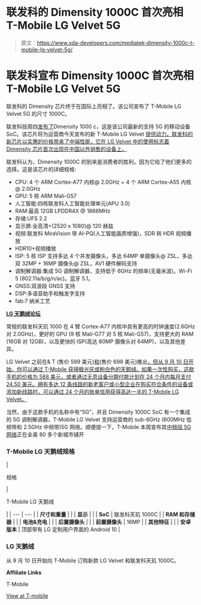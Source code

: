 # 联发科的 Dimensity 1000C 首次亮相 T-Mobile LG Velvet 5G

> 原文：<https://www.xda-developers.com/mediatek-dimensity-1000c-t-mobile-lg-velvet-5g/>

# 联发科宣布 Dimensity 1000C 首次亮相 T-Mobile LG Velvet 5G

联发科的 Dimensity 芯片终于在国际上亮相了。该公司宣布了 T-Mobile LG Velvet 5G 的尺寸 1000C。

联发科技周四[发布了](https://www.prnewswire.com/news-releases/dimensity-5g-chipset-unveiled-for-first-mediatek-powered-5g-smartphone-in-the-united-states-301123940.html)Dimensity 1000 c，这是该公司最新的支持 5G 的移动设备 SoC。该芯片将为运营商今天宣布的新 T-Mobile LG Velvet [提供动力。联发科的新芯片以实惠的价格带来了中端性能，它在 LG Velvet 中的使用标志着 Dimensity 芯片首次出现在中国以外销售的设备上。](https://www.t-mobile.com/news/devices/lg-velvet-5g)

联发科认为，Dimensity 1000C 的到来是消费者的胜利，因为它给了他们更多的选择。这是该芯片的详细规格:

*   CPU: 4 个 ARM Cortex-A77 内核@ 2.0GHz + 4 个 ARM Cortex-A55 内核@ 2.0GHz
*   GPU: 5 核 ARM Mali-G57
*   人工智能:四核联发科人工智能处理单元(APU 3.0)
*   RAM:最高 12GB LPDDR4X @ 1866MHz
*   存储:UFS 2.2
*   显示屏:全高清+(2520 x 1080)@ 120 赫兹
*   视频:联发科 MiraVision 带 AI-PQ(人工智能画质增强)，SDR 转 HDR 视频播放
*   HDR10+视频播放
*   ISP: 5 核 ISP 支持多达 4 个并发摄像头，多达 64MP 单摄像头@ ZSL，多达双 32MP + 16MP 摄像头@ ZSL，AV1 硬件解码支持
*   调制解调器:集成 5G 调制解调器，支持低于 6GHz 的频率(无毫米波)。Wi-Fi 5 (802.11a/b/g/n/ac)。蓝牙 5.1。
*   GNSS:双波段 GNSS 支持
*   DSP:多语音助手和触发字支持
*   fab:7 纳米工艺

**[LG 天鹅绒论坛](https://forum.xda-developers.com/lg-velvet)**

常规的联发科天玑 1000 在 4 臂 Cortex-A77 内核中具有更高的时钟速度(2.6GHz 对 2.0GHz)，更好的 GPU (9 核 Mali-G77 对 5 核 Mali-G57)，支持更大的 RAM (16GB 对 12GB)，以及更快的 ISP(高达 80MP 摄像头对 64MP)，以及其他差异。

LG Velvet 之前在& T (售价 599 美元)[和](https://www.xda-developers.com/lg-velvet-verizon-aurora-red-699/)(售价 699 美元)推出[，但从 9 月 10 日开始，你可以通过 T-Mobile 获得极光灰或粉白色的天鹅绒。如果一次性购买，这款手机的价格为 588 美元，或者通过无息设备分期付款计划在 24 个月内每月支付 24.50 美元。拥有多达 12 条线路的新老客户或小型企业在购买符合条件的设备或添加新线路时，可以通过 24 个月的账单信用获得高达一半的 T-Mobile LG Velvet。](https://www.xda-developers.com/lg-velvet-u-s-599/)

当然，由于这款手机的名称中有“5G”，并且 Dimensity 1000C SoC 有一个集成的 5G 调制解调器，T-Mobile LG Velvet 支持运营商的 sub-6GHz (600MHz 低频带和 2.5GHz 中频带)5G 网络。顺便提一下，T-Mobile 本周宣布其[中频段 5G 网络](https://www.xda-developers.com/t-mobile-faster-mid-band-5g-network-80-new-cities/)正在全美 80 多个新城市铺开

### T-Mobile LG 天鹅绒规格

| 

规格

 | 

T-Mobile LG 天鹅绒

 |
| --- | --- |
| **尺寸和重量** |  |
| **显示** |  |
| **SoC** | 联发科天玑 1000C |
| **RAM 和存储器** |  |
| **电池&充电** |  |
| **后置摄像头** |  |
| **前置摄像头** | 16MP |
| **其他特征** |  |
| **安卓版本** | 顶部带有 LG 定制用户界面的 Android 10 |

### LG 天鹅绒

从 9 月 10 日开始向 T-Mobile 订购新款 LG Velvet 和联发科天玑 1000C。

**Affiliate Links**

T-Mobile

[View at T-mobile](https://www.t-mobile.com/cell-phone/lg-velvet-5g)